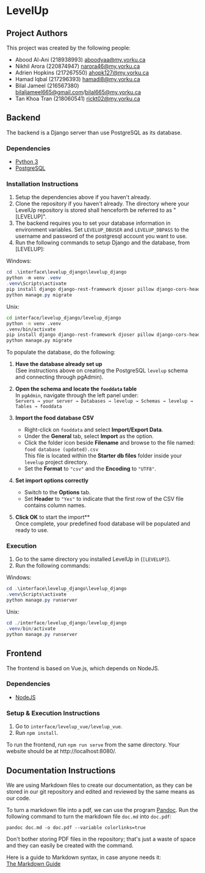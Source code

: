 # LevelUp

## Project Authors

This project was created by the following people:
- Abood Al-Ani (218938993) <aboodyaa@my.yorku.ca>  
- Nikhil Arora (220874947) <narora46@my.yorku.ca>  
- Adrien Hopkins (217267550) <ahopk127@my.yorku.ca>  
- Hamad Iqbal (217296393) <hamadi8@my.yorku.ca>  
- Bilal Jameel (216567380) <bilaljameel665@gmail.com>/<bilal665@my.yorku.ca>  
- Tan Khoa Tran (218060541) <rickt02@my.yorku.ca>

## Backend

The backend is a Django server than use PostgreSQL as its database.

### Dependencies

- [Python 3](https://www.python.org/)
- [PostgreSQL](https://www.postgresql.org/)

### Installation Instructions

1. Setup the dependencies above if you haven't already.
2. Clone the repository if you haven't already.  The directory where your LevelUp repository is stored shall henceforth be referred to as "[LEVELUP]".
3. The backend requires you to set your database information in environment variables.  Set `LEVELUP_DBUSER` and `LEVELUP_DBPASS` to the username and password of the postgresql account you want to use.
4. Run the following commands to setup Django and the database, from [LEVELUP]:

Windows:
```powershell
cd .\interface\levelup_django\levelup_django
python -m venv .venv
.venv\Scripts\activate
pip install django django-rest-framework djoser pillow django-cors-headers psycopg2-binary
python manage.py migrate
```

Unix:
```sh
cd interface/levelup_django/levelup_django
python -m venv .venv
.venv/bin/activate
pip install django django-rest-framework djoser pillow django-cors-headers psycopg2-binary
python manage.py migrate
```

To populate the database, do the following:
1. **Have the database already set up**  
   (See instructions above on creating the PostgreSQL `levelup` schema and connecting through pgAdmin).

2. **Open the schema and locate the `fooddata` table**  
   In `pgAdmin`, navigate through the left panel under:  
   `Servers → your server → Databases → levelup → Schemas → levelup → Tables → fooddata`

3. **Import the food database CSV**  
   - Right-click on `fooddata` and select **Import/Export Data**.
   - Under the **General** tab, select **Import** as the option.
   - Click the folder icon beside **Filename** and browse to the file named:  
     `food database (updated).csv`  
     This file is located within the **Starter db files** folder inside your `levelup` project directory.
   - Set the **Format** to `"csv"` and the **Encoding** to `"UTF8"`.

4. **Set import options correctly**  
   - Switch to the **Options** tab.
   - Set **Header** to `"Yes"` to indicate that the first row of the CSV file contains column names.

5. **Click OK** to start the import**  
   Once complete, your predefined food database will be populated and ready to use.

### Execution

1. Go to the same directory you installed LevelUp in (`[LEVELUP]`).
2. Run the following commands:

Windows:
```powershell
cd .\interface\levelup_django\levelup_django
.venv\Scripts\activate
python manage.py runserver
```

Unix:
```powershell
cd ./interface/levelup_django/levelup_django
.venv/bin/activate
python manage.py runserver
```

## Frontend

The frontend is based on Vue.js, which depends on NodeJS.

### Dependencies

- [NodeJS](https://nodejs.org/)

### Setup & Execution Instructions

1. Go to `interface/levelup_vue/levelup_vue`.
2. Run `npm install`.

To run the frontend, run `npm run serve` from the same directory.  Your website should be at http://localhost:8080/.

## Documentation Instructions

We are using Markdown files to create our documentation, as they can be stored in our git repository and edited and reviewed by the same means as our code.

To turn a markdown file into a pdf, we can use the program [Pandoc](https://pandoc.org/).  Run the following command to turn the markdown file `doc.md` into `doc.pdf`:

```shell
pandoc doc.md -o doc.pdf --variable colorlinks=true
```

Don't bother storing PDF files in the repository; that's just a waste of space and they can easily be created with the command.

Here is a guide to Markdown syntax, in case anyone needs it:  
[The Markdown Guide](https://www.markdownguide.org/)
